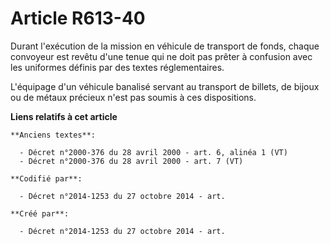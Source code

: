 # Article R613-40

Durant l'exécution de la mission en véhicule de transport de fonds, chaque convoyeur est revêtu d'une tenue qui ne doit pas
prêter à confusion avec les uniformes définis par des textes réglementaires.

L'équipage d'un véhicule banalisé servant au transport de billets, de bijoux ou de métaux précieux n'est pas soumis à ces
dispositions.

**Liens relatifs à cet article**

	**Anciens textes**:

	  - Décret n°2000-376 du 28 avril 2000 - art. 6, alinéa 1 (VT)
	  - Décret n°2000-376 du 28 avril 2000 - art. 7 (VT)

	**Codifié par**:

	  - Décret n°2014-1253 du 27 octobre 2014 - art.

	**Créé par**:

	  - Décret n°2014-1253 du 27 octobre 2014 - art.
